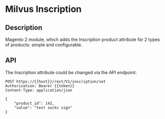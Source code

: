# Milvus Inscription

## Description
Magento 2 module, which adds the Inscription product attribute for 2 types of products: simple and configurable.

## API
The Inscription attribute could be changed via the API endpoint:
```
POST https://{{host}}/rest/V1/inscription/set
Authorization: Bearer {{token}}
Content-Type: application/json

{
    "product_id": 142,
    "value": "test socks sign"
}
```
